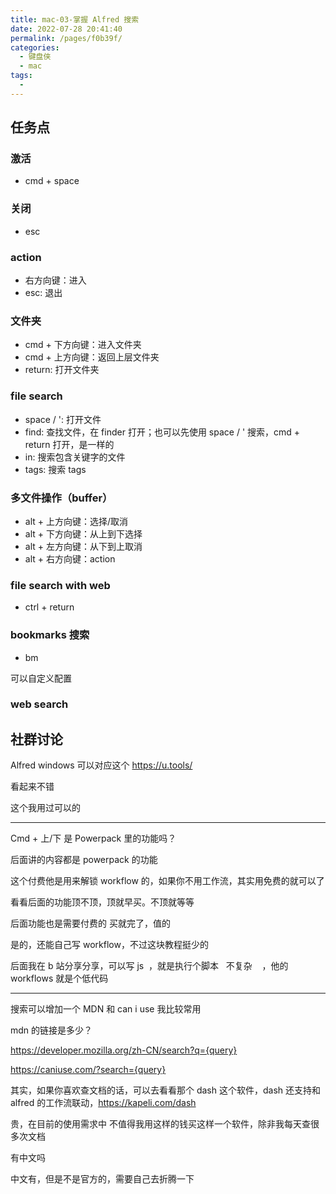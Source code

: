 ```yaml
---
title: mac-03-掌握 Alfred 搜索
date: 2022-07-28 20:41:40
permalink: /pages/f0b39f/
categories:
  - 键盘侠
  - mac
tags:
  -
---
```


## 任务点

### 激活

- cmd + space

### 关闭

- esc

### action

- 右方向键：进入
- esc: 退出

### 文件夹

- cmd + 下方向键：进入文件夹
- cmd + 上方向键：返回上层文件夹
- return: 打开文件夹

### file search

- space / ': 打开文件
- find: 查找文件，在 finder 打开；也可以先使用 space / ' 搜索，cmd + return 打开，是一样的
- in: 搜索包含关键字的文件
- tags: 搜索 tags

### 多文件操作（buffer）

- alt + 上方向键：选择/取消
- alt + 下方向键：从上到下选择
- alt + 左方向键：从下到上取消
- alt + 右方向键：action

### file search with web

- ctrl + return

### bookmarks 搜索

- bm

可以自定义配置

### web search

## 社群讨论

Alfred windows 可以对应这个 https://u.tools/

看起来不错

这个我用过可以的

<hr />

Cmd + 上/下 是 Powerpack 里的功能吗？

后面讲的内容都是 powerpack 的功能

这个付费他是用来解锁 workflow 的，如果你不用工作流，其实用免费的就可以了

看看后面的功能顶不顶，顶就早买。不顶就等等

后面功能也是需要付费的 买就完了，值的

是的，还能自己写 workflow，不过这块教程挺少的

后面我在 b 站分享分享，可以写 js  ，就是执行个脚本   不复杂    ，他的 workflows 就是个低代码

<hr />

搜索可以增加一个 MDN 和 can i use 我比较常用

mdn 的链接是多少？

https://developer.mozilla.org/zh-CN/search?q={query}

https://caniuse.com/?search={query}

其实，如果你喜欢查文档的话，可以去看看那个 dash 这个软件，dash 还支持和 alfred 的工作流联动，https://kapeli.com/dash

贵，在目前的使用需求中 不值得我用这样的钱买这样一个软件，除非我每天查很多次文档

有中文吗

中文有，但是不是官方的，需要自己去折腾一下
